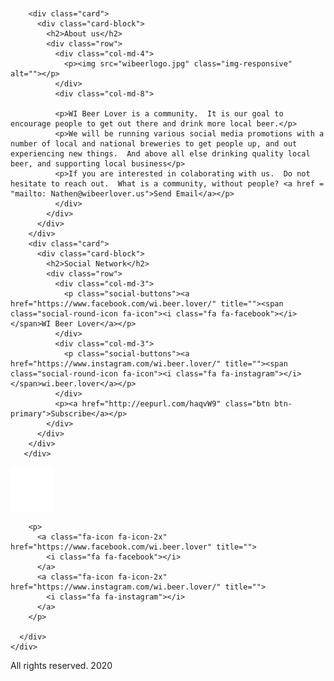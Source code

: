 <!DOCTYPE html>
<html lang="en">

<head>
  <meta charset="UTF-8">
  <meta content="IE=edge" http-equiv="X-UA-Compatible">
  <meta content="width=device-width,initial-scale=1" name="viewport">
  <meta content="description" name="description">
  <meta name="google" content="notranslate" />
  <meta content="Mashup templates have been developped by Orson.io team" name="author">

  <!-- Disable tap highlight on IE -->
  <meta name="msapplication-tap-highlight" content="no">
  
  <link rel="apple-touch-icon" sizes="180x180" href="apple-icon-180x180.png">
  

  <title>WI Beer Lover &#x1F49A;</title>  

<link href="./main.d8e0d294.css" rel="stylesheet"></head>

<body class="">

<!-- Add your content of header -->
<div class="background-color-layer" style="background-image: url('wibeerlogo.jpg')"
></div>
<main class="content-wrapper">
  <header class="white-text-container section-container">
    <div class="text-center">      
      <p>
        <a class="fa-icon fa-icon-2x" href="https://www.facebook.com/wi.beer.lover" title="">
          <i class="fa fa-facebook"></i>
        </a>    
        <a class="fa-icon fa-icon-2x" href="https://www.instagram.com/wi.beer.lover/" title="">
          <i class="fa fa-instagram"></i>
        </a>
      </p>
    </div>
  </header>



<!-- Add your site or app content here -->
 
 <div class="container">
   <div class="row">
     <div class="col-xs-12">

        <div class="card">
          <div class="card-block">
            <h2>About us</h2>
            <div class="row">
              <div class="col-md-4">
                <p><img src="wibeerlogo.jpg" class="img-responsive" alt=""></p>
              </div>
              <div class="col-md-8">

              <p>WI Beer Lover is a community.  It is our goal to encourage people to get out there and drink more local beer.</p>
              <p>We will be running various social media promotions with a number of local and national breweries to get people up, and out experiencing new things.  And above all else drinking quality local beer, and supporting local business</p>
              <p>If you are interested in colaborating with us.  Do not hesitate to reach out.  What is a community, without people? <a href = "mailto: Nathen@wibeerlover.us">Send Email</a></p>
              </div>
            </div>
          </div>
        </div>
        <div class="card">
          <div class="card-block">
            <h2>Social Network</h2>
            <div class="row">
              <div class="col-md-3">
                <p class="social-buttons"><a href="https://www.facebook.com/wi.beer.lover/" title=""><span class="social-round-icon fa-icon"><i class="fa fa-facebook"></i></span>WI Beer Lover</a></p>
              </div>
              <div class="col-md-3">
                <p class="social-buttons"><a href="https://www.instagram.com/wi.beer.lover/" title=""><span class="social-round-icon fa-icon"><i class="fa fa-instagram"></i></span>wi.beer.lover</a></p>
              </div>
              <p><a href="http://eepurl.com/haqvW9" class="btn btn-primary">Subscribe</a></p>
            </div>
          </div>
        </div>  
       </div>
   </div>
 </div>

</main>
<footer class="footer-container white-text-container text-center">
  <div class="container">
    <div class="row">
      <div class="col-xs-12">
        <p><img src="mashup-icon.svg" alt=""></p>
        
        <p>
          <a class="fa-icon fa-icon-2x" href="https://www.facebook.com/wi.beer.lover" title="">
            <i class="fa fa-facebook"></i>
          </a>
          <a class="fa-icon fa-icon-2x" href="https://www.instagram.com/wi.beer.lover/" title="">
            <i class="fa fa-instagram"></i>
          </a>
        </p>
        
      </div>
    </div>
  </div>
  <p>All rights reserved. 2020</p>
</footer>

<script>
  document.addEventListener("DOMContentLoaded", function (event) {
     scrollRevelation('.card');
  });
</script>
<!-- Google Analytics: change UA-XXXXX-X to be your site's ID 

<script>
  (function (i, s, o, g, r, a, m) {
    i['GoogleAnalyticsObject'] = r; i[r] = i[r] || function () {
      (i[r].q = i[r].q || []).push(arguments)
    }, i[r].l = 1 * new Date(); a = s.createElement(o),
      m = s.getElementsByTagName(o)[0]; a.async = 1; a.src = g; m.parentNode.insertBefore(a, m)
  })(window, document, 'script', '//www.google-analytics.com/analytics.js', 'ga');
  ga('create', 'UA-XXXXX-X', 'auto');
  ga('send', 'pageview');
</script>

--><script type="text/javascript" src="./main.bc58148c.js"></script></body>

</html>
